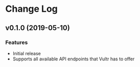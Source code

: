 # Change Log

## v0.1.0 (2019-05-10)
### Features
* Initial release
* Supports all available API endpoints that Vultr has to offer